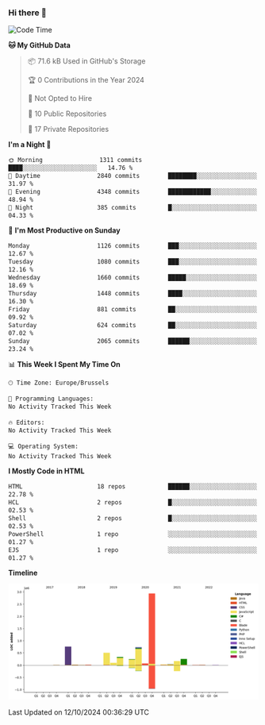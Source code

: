 ### Hi there 👋

<!--START_SECTION:waka-->
![Code Time](http://img.shields.io/badge/Code%20Time-1%2C222%20hrs%2056%20mins-blue)

**🐱 My GitHub Data** 

> 📦 71.6 kB Used in GitHub's Storage 
 > 
> 🏆 0 Contributions in the Year 2024
 > 
> 🚫 Not Opted to Hire
 > 
> 📜 10 Public Repositories 
 > 
> 🔑 17 Private Repositories 
 > 
**I'm a Night 🦉** 

```text
🌞 Morning                1311 commits        ████░░░░░░░░░░░░░░░░░░░░░   14.76 % 
🌆 Daytime                2840 commits        ████████░░░░░░░░░░░░░░░░░   31.97 % 
🌃 Evening                4348 commits        ████████████░░░░░░░░░░░░░   48.94 % 
🌙 Night                  385 commits         █░░░░░░░░░░░░░░░░░░░░░░░░   04.33 % 
```
📅 **I'm Most Productive on Sunday** 

```text
Monday                   1126 commits        ███░░░░░░░░░░░░░░░░░░░░░░   12.67 % 
Tuesday                  1080 commits        ███░░░░░░░░░░░░░░░░░░░░░░   12.16 % 
Wednesday                1660 commits        █████░░░░░░░░░░░░░░░░░░░░   18.69 % 
Thursday                 1448 commits        ████░░░░░░░░░░░░░░░░░░░░░   16.30 % 
Friday                   881 commits         ██░░░░░░░░░░░░░░░░░░░░░░░   09.92 % 
Saturday                 624 commits         ██░░░░░░░░░░░░░░░░░░░░░░░   07.02 % 
Sunday                   2065 commits        ██████░░░░░░░░░░░░░░░░░░░   23.24 % 
```


📊 **This Week I Spent My Time On** 

```text
🕑︎ Time Zone: Europe/Brussels

💬 Programming Languages: 
No Activity Tracked This Week

🔥 Editors: 
No Activity Tracked This Week

💻 Operating System: 
No Activity Tracked This Week
```

**I Mostly Code in HTML** 

```text
HTML                     18 repos            ██████░░░░░░░░░░░░░░░░░░░   22.78 % 
HCL                      2 repos             █░░░░░░░░░░░░░░░░░░░░░░░░   02.53 % 
Shell                    2 repos             █░░░░░░░░░░░░░░░░░░░░░░░░   02.53 % 
PowerShell               1 repo              ░░░░░░░░░░░░░░░░░░░░░░░░░   01.27 % 
EJS                      1 repo              ░░░░░░░░░░░░░░░░░░░░░░░░░   01.27 % 
```



**Timeline**

![Lines of Code chart](https://raw.githubusercontent.com/guillaumedeplancke/guillaumedeplancke/main/assets/bar_graph.png)


 Last Updated on 12/10/2024 00:36:29 UTC
<!--END_SECTION:waka-->
